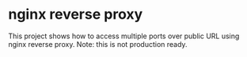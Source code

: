 # nginx reverse proxy

This project shows how to access multiple ports over public URL using nginx reverse proxy. 
Note: this is not production ready.
